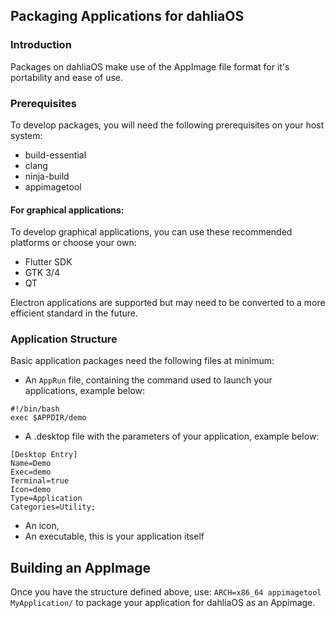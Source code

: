 ## Packaging Applications for dahliaOS
### Introduction
Packages on dahliaOS make use of the AppImage file format for it's portability and ease of use. 
### Prerequisites
To develop packages, you will need the following prerequisites on your host system:
* build-essential
* clang
* ninja-build
* appimagetool

#### For graphical applications:
To develop graphical applications, you can use these recommended platforms or choose your own:
* Flutter SDK
* GTK 3/4
* QT

Electron applications are supported but may need to be converted to a more efficient standard in the future.

### Application Structure
Basic application packages need the following files at minimum:

* An `AppRun` file, containing the command used to launch your applications, example below:
```shell
#!/bin/bash
exec $APPDIR/demo
```
* A .desktop file with the parameters of your application, example below:
```
[Desktop Entry]
Name=Demo
Exec=demo
Terminal=true
Icon=demo
Type=Application
Categories=Utility;
```
* An icon, 
* An executable, this is your application itself

## Building an AppImage
Once you have the structure defined above, use:
```ARCH=x86_64 appimagetool MyApplication/```
to package your application for dahliaOS as an Appimage.
